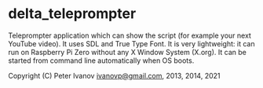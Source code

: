 # delta_teleprompter
Teleprompter application which can show the script (for example your next YouTube video).
It uses SDL and True Type Font. It is very lightweight: it can run on Raspberry Pi Zero without any X Window System (X.org).
It can be started from command line automatically when OS boots.

Copyright (C) Peter Ivanov <ivanovp@gmail.com>, 2013, 2014, 2021

